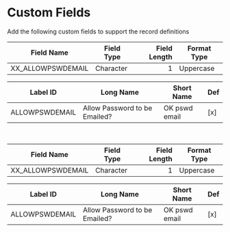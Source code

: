 # Custom Fields
Add the following custom fields to support the record definitions

| Field Name        | Field Type | Field Length | Format Type | 
| ----------------- | ---------- | -----------: | ----------- |
| XX_ALLOWPSWDEMAIL | Character  |            1 | Uppercase   |

| Label ID | Long Name | Short Name | Def |
| -------- | --------- | ---------- | --- |
| ALLOWPSWDEMAIL | Allow Password to be Emailed? | OK pswd email | [x] |

&nbsp;

| Field Name        | Field Type | Field Length | Format Type | 
| ----------------- | ---------- | -----------: | ----------- |
| XX_ALLOWPSWDEMAIL | Character  |            1 | Uppercase   |

| Label ID | Long Name | Short Name | Def |
| -------- | --------- | ---------- | --- |
| ALLOWPSWDEMAIL | Allow Password to be Emailed? | OK pswd email | [x] |